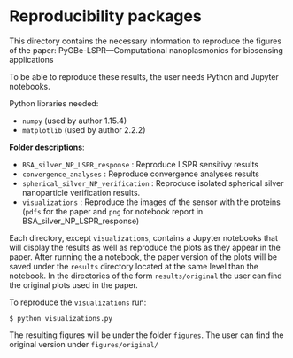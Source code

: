 # Reproducibility packages

This directory contains the necessary information to reproduce the figures of the paper: PyGBe-LSPR—Computational nanoplasmonics for biosensing applications

To be able to reproduce these results, the user needs Python and Jupyter notebooks. 

Python libraries needed:
- `numpy` (used by author 1.15.4)
- `matplotlib` (used by author 2.2.2)

**Folder descriptions**:

* `BSA_silver_NP_LSPR_response` : Reproduce LSPR sensitivy results
* `convergence_analyses` : Reproduce convergence analyses results
* `spherical_silver_NP_verification` : Reproduce isolated spherical silver nanoparticle verification results.
* `visualizations` : Reproduce the images of the sensor with the proteins (`pdfs` for the paper and `png` for notebook report in BSA_silver_NP_LSPR_response)


Each directory, except `visualizations`, contains a Jupyter notebooks that will display the results as well as reproduce the plots as they appear in the paper. After running the a notebook, the paper version of the plots will be saved under the `results` directory located at the same level than the notebook. In the directories of the form `results/original` the user can find the original plots used in the paper. 


 To reproduce the `visualizations` run:

`$ python visualizations.py`

The resulting figures will be under the folder `figures`. The user can find the original version under  `figures/original/`


